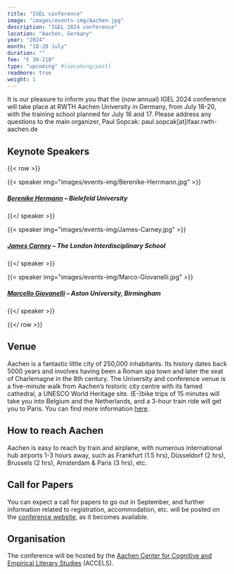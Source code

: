 ```yaml
---
title: "IGEL conference"
image: "images/events-img/Aachen.jpg"
description: "IGEL 2024 conference"
location: "Aachen, Germany"
year: "2024"
month: "18-20 July"
duration: ""
fee: "€ 30-210"
type: "upcoming" #[upcoming/past]
readmore: true
weight: 1
---
```


It is our pleasure to inform you that the (now annual) IGEL 2024 conference will take place at RWTH Aachen University in Germany, from July 18-20, with the training school planned for July 16 and 17. 
Please address any questions to the main organizer, Paul Sopcak: paul.sopcak[at]ifaar.rwth-aachen.de

## Keynote Speakers

{{< row >}}

{{< speaker img="images/events-img/Berenike-Herrmann.jpg" >}}
##### [Berenike Hermann](https://www.uni-bielefeld.de/fakultaeten/linguistik-literaturwissenschaft/personen/berenike-herrmann/) – Bielefeld University

{{</ speaker >}}

{{< speaker img="images/events-img/James-Carney.jpg" >}}
##### [James Carney](https://texturejc.github.io/carney_profile/) – The London Interdisciplinary School

{{</ speaker >}}

{{< speaker img="images/events-img/Marco-Giovanelli.jpg" >}}
##### [Marcello Giovanelli](https://research.aston.ac.uk/en/persons/marcello-giovanelli) – Aston University, Birmingham

{{</ speaker >}}

{{</ row >}}

## Venue

Aachen is a fantastic little city of 250,000 inhabitants. Its history dates back 5000 years and involves having been a Roman spa town and later the seat of Charlemagne in the 8th century. The University and conference venue is a five-minute walk from Aachen’s historic city centre with its famed cathedral, a UNESCO World Heritage site. (E-)bike trips of 15 minutes will take you into Belgium and the Netherlands, and a 3-hour train ride will get you to Paris. You can find more information [here](https://www.aachen-tourismus.de/en/). 

## How to reach Aachen

Aachen is easy to reach by train and airplane, with numerous international hub airports 1-3 hours away, such as Frankfurt (1.5 hrs), Düsseldorf (2 hrs), Brussels (2 hrs), Amsterdam & Paris (3 hrs), etc.

## Call for Papers

You can expect a call for papers to go out in September, and further information related to registration, accommodation, etc. will be posted on the [conference website](https://www.anglistik.rwth-aachen.de/cms/Anglistik/Forschung/Konferenzen-Veranstaltungen/~bcmpty/IGEL-Conference/), as it becomes available. 

## Organisation

The conference will be hosted by the [Aachen Center for Cognitive and Empirical Literary Studies](https://www.accels.rwth-aachen.de/cms/~cidrb/ACCELS/?lidx=1) (ACCELS). 
